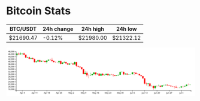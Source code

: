 # Bitcoin Stats

BTC/USDT|24h change|24h high|24h low|
|---|---|---|---|
|$21690.47|-0.12%|$21980.00|$21322.12|

<img src="./chart.svg">
